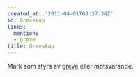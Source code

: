 ```yaml
---
created_at: '2011-04-01T08:37:34Z'
id: Grevskap
links:
  mention:
  - greve
title: Grevskap
---
```


Mark som styrs av [greve] eller motsvarande.

  [greve]: greve
